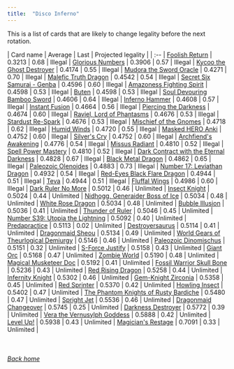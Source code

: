 ```yaml
---
title:  "Disco Inferno"
---
```


This is a list of cards that are likely to change legality before the next rotation.

| Card name | Average | Last | Projected legality |
| :-- |
[Foolish Return](https://db.ygoprodeck.com/card/?search=Foolish%20Return) | 0.3213 | 0.68 | Illegal |
[Glorious Numbers](https://db.ygoprodeck.com/card/?search=Glorious%20Numbers) | 0.3906 | 0.57 | Illegal |
[Kycoo the Ghost Destroyer](https://db.ygoprodeck.com/card/?search=Kycoo%20the%20Ghost%20Destroyer) | 0.4174 | 0.55 | Illegal |
[Mudora the Sword Oracle](https://db.ygoprodeck.com/card/?search=Mudora%20the%20Sword%20Oracle) | 0.4271 | 0.70 | Illegal |
[Malefic Truth Dragon](https://db.ygoprodeck.com/card/?search=Malefic%20Truth%20Dragon) | 0.4542 | 0.54 | Illegal |
[Secret Six Samurai - Genba](https://db.ygoprodeck.com/card/?search=Secret%20Six%20Samurai%20-%20Genba) | 0.4596 | 0.60 | Illegal |
[Amazoness Fighting Spirit](https://db.ygoprodeck.com/card/?search=Amazoness%20Fighting%20Spirit) | 0.4598 | 0.53 | Illegal |
[Buten](https://db.ygoprodeck.com/card/?search=Buten) | 0.4598 | 0.53 | Illegal |
[Soul Devouring Bamboo Sword](https://db.ygoprodeck.com/card/?search=Soul%20Devouring%20Bamboo%20Sword) | 0.4606 | 0.64 | Illegal |
[Inferno Hammer](https://db.ygoprodeck.com/card/?search=Inferno%20Hammer) | 0.4608 | 0.57 | Illegal |
[Instant Fusion](https://db.ygoprodeck.com/card/?search=Instant%20Fusion) | 0.4664 | 0.56 | Illegal |
[Piercing the Darkness](https://db.ygoprodeck.com/card/?search=Piercing%20the%20Darkness) | 0.4674 | 0.60 | Illegal |
[Raviel, Lord of Phantasms](https://db.ygoprodeck.com/card/?search=Raviel,%20Lord%20of%20Phantasms) | 0.4676 | 0.53 | Illegal |
[Stardust Re-Spark](https://db.ygoprodeck.com/card/?search=Stardust%20Re-Spark) | 0.4676 | 0.53 | Illegal |
[Mischief of the Gnomes](https://db.ygoprodeck.com/card/?search=Mischief%20of%20the%20Gnomes) | 0.4718 | 0.62 | Illegal |
[Humid Winds](https://db.ygoprodeck.com/card/?search=Humid%20Winds) | 0.4720 | 0.55 | Illegal |
[Masked HERO Anki](https://db.ygoprodeck.com/card/?search=Masked%20HERO%20Anki) | 0.4752 | 0.60 | Illegal |
[Silver's Cry](https://db.ygoprodeck.com/card/?search=Silver's%20Cry) | 0.4752 | 0.60 | Illegal |
[Archfiend's Awakening](https://db.ygoprodeck.com/card/?search=Archfiend's%20Awakening) | 0.4776 | 0.54 | Illegal |
[Missus Radiant](https://db.ygoprodeck.com/card/?search=Missus%20Radiant) | 0.4810 | 0.52 | Illegal |
[Spell Power Mastery](https://db.ygoprodeck.com/card/?search=Spell%20Power%20Mastery) | 0.4810 | 0.52 | Illegal |
[Dark Contract with the Eternal Darkness](https://db.ygoprodeck.com/card/?search=Dark%20Contract%20with%20the%20Eternal%20Darkness) | 0.4828 | 0.67 | Illegal |
[Black Metal Dragon](https://db.ygoprodeck.com/card/?search=Black%20Metal%20Dragon) | 0.4862 | 0.65 | Illegal |
[Paleozoic Olenoides](https://db.ygoprodeck.com/card/?search=Paleozoic%20Olenoides) | 0.4883 | 0.73 | Illegal |
[Number 17: Leviathan Dragon](https://db.ygoprodeck.com/card/?search=Number%2017:%20Leviathan%20Dragon) | 0.4932 | 0.54 | Illegal |
[Red-Eyes Black Flare Dragon](https://db.ygoprodeck.com/card/?search=Red-Eyes%20Black%20Flare%20Dragon) | 0.4944 | 0.51 | Illegal |
[Teva](https://db.ygoprodeck.com/card/?search=Teva) | 0.4944 | 0.51 | Illegal |
[Fluffal Wings](https://db.ygoprodeck.com/card/?search=Fluffal%20Wings) | 0.4986 | 0.60 | Illegal |
[Dark Ruler No More](https://db.ygoprodeck.com/card/?search=Dark%20Ruler%20No%20More) | 0.5012 | 0.46 | Unlimited |
[Insect Knight](https://db.ygoprodeck.com/card/?search=Insect%20Knight) | 0.5024 | 0.44 | Unlimited |
[Nidhogg, Generaider Boss of Ice](https://db.ygoprodeck.com/card/?search=Nidhogg,%20Generaider%20Boss%20of%20Ice) | 0.5034 | 0.48 | Unlimited |
[White Rose Dragon](https://db.ygoprodeck.com/card/?search=White%20Rose%20Dragon) | 0.5034 | 0.48 | Unlimited |
[Bubble Illusion](https://db.ygoprodeck.com/card/?search=Bubble%20Illusion) | 0.5036 | 0.41 | Unlimited |
[Thunder of Ruler](https://db.ygoprodeck.com/card/?search=Thunder%20of%20Ruler) | 0.5046 | 0.45 | Unlimited |
[Number S39: Utopia the Lightning](https://db.ygoprodeck.com/card/?search=Number%20S39:%20Utopia%20the%20Lightning) | 0.5092 | 0.40 | Unlimited |
[Predapractice](https://db.ygoprodeck.com/card/?search=Predapractice) | 0.5113 | 0.02 | Unlimited |
[Destroyersaurus](https://db.ygoprodeck.com/card/?search=Destroyersaurus) | 0.5114 | 0.41 | Unlimited |
[Dragonmaid Sheou](https://db.ygoprodeck.com/card/?search=Dragonmaid%20Sheou) | 0.5134 | 0.49 | Unlimited |
[World Gears of Theurlogical Demiurgy](https://db.ygoprodeck.com/card/?search=World%20Gears%20of%20Theurlogical%20Demiurgy) | 0.5146 | 0.46 | Unlimited |
[Paleozoic Dinomischus](https://db.ygoprodeck.com/card/?search=Paleozoic%20Dinomischus) | 0.5151 | 0.32 | Unlimited |
[S-Force Justify](https://db.ygoprodeck.com/card/?search=S-Force%20Justify) | 0.5158 | 0.43 | Unlimited |
[Giant Orc](https://db.ygoprodeck.com/card/?search=Giant%20Orc) | 0.5168 | 0.47 | Unlimited |
[Zombie World](https://db.ygoprodeck.com/card/?search=Zombie%20World) | 0.5190 | 0.48 | Unlimited |
[Magical Musketeer Doc](https://db.ygoprodeck.com/card/?search=Magical%20Musketeer%20Doc) | 0.5192 | 0.41 | Unlimited |
[Fossil Warrior Skull Bone](https://db.ygoprodeck.com/card/?search=Fossil%20Warrior%20Skull%20Bone) | 0.5236 | 0.43 | Unlimited |
[Red Rising Dragon](https://db.ygoprodeck.com/card/?search=Red%20Rising%20Dragon) | 0.5258 | 0.44 | Unlimited |
[Infernity Knight](https://db.ygoprodeck.com/card/?search=Infernity%20Knight) | 0.5302 | 0.46 | Unlimited |
[Gem-Knight Zirconia](https://db.ygoprodeck.com/card/?search=Gem-Knight%20Zirconia) | 0.5358 | 0.45 | Unlimited |
[Red Sprinter](https://db.ygoprodeck.com/card/?search=Red%20Sprinter) | 0.5370 | 0.42 | Unlimited |
[Howling Insect](https://db.ygoprodeck.com/card/?search=Howling%20Insect) | 0.5402 | 0.47 | Unlimited |
[The Phantom Knights of Rusty Bardiche](https://db.ygoprodeck.com/card/?search=The%20Phantom%20Knights%20of%20Rusty%20Bardiche) | 0.5480 | 0.47 | Unlimited |
[Spright Jet](https://db.ygoprodeck.com/card/?search=Spright%20Jet) | 0.5536 | 0.46 | Unlimited |
[Dragonmaid Changeover](https://db.ygoprodeck.com/card/?search=Dragonmaid%20Changeover) | 0.5745 | 0.25 | Unlimited |
[Darkness Destroyer](https://db.ygoprodeck.com/card/?search=Darkness%20Destroyer) | 0.5772 | 0.39 | Unlimited |
[Vera the Vernusylph Goddess](https://db.ygoprodeck.com/card/?search=Vera%20the%20Vernusylph%20Goddess) | 0.5888 | 0.42 | Unlimited |
[Level Up!](https://db.ygoprodeck.com/card/?search=Level%20Up!) | 0.5938 | 0.43 | Unlimited |
[Magician's Restage](https://db.ygoprodeck.com/card/?search=Magician's%20Restage) | 0.7091 | 0.33 | Unlimited |

<br>

###### [Back home](index)